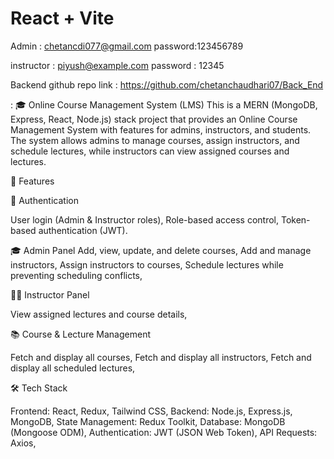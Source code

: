 # React + Vite

Admin : chetancdi077@gmail.com
password:123456789

instructor : piyush@example.com
password : 12345

Backend github repo link : https://github.com/chetanchaudhari07/Back_End

:
🎓 Online Course Management System (LMS)
This is a MERN (MongoDB, Express, React, Node.js) stack project that provides an Online Course Management System with features for admins, instructors, and students. The system allows admins to manage courses, assign instructors, and schedule lectures, while instructors can view assigned courses and lectures.

🚀 Features

👤 Authentication

User login (Admin & Instructor roles),
Role-based access control,
Token-based authentication (JWT).

🎓 Admin Panel
Add, view, update, and delete courses,
Add and manage instructors,
Assign instructors to courses,
Schedule lectures while preventing scheduling conflicts,

👨‍🏫 Instructor Panel

View assigned lectures and course details,

📚 Course & Lecture Management

Fetch and display all courses,
Fetch and display all instructors,
Fetch and display all scheduled lectures,


🛠️ Tech Stack

Frontend: React, Redux, Tailwind CSS,
Backend: Node.js, Express.js, MongoDB,
State Management: Redux Toolkit,
Database: MongoDB (Mongoose ODM),
Authentication: JWT (JSON Web Token),
API Requests: Axios,


